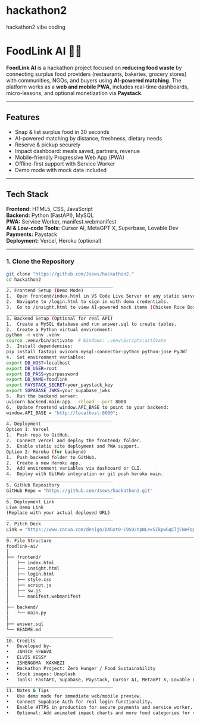 # hackathon2
hackathon2 vibe coding
# FoodLink AI 🌱🥗

**FoodLink AI** is a hackathon project focused on **reducing food waste** by connecting surplus food providers (restaurants, bakeries, grocery stores) with communities, NGOs, and buyers using **AI-powered matching**. The platform works as a **web and mobile PWA**, includes real-time dashboards, micro-lessons, and optional monetization via **Paystack**.

---

## Features

- Snap & list surplus food in 30 seconds
- AI-powered matching by distance, freshness, dietary needs
- Reserve & pickup securely
- Impact dashboard: meals saved, partners, revenue
- Mobile-friendly Progressive Web App (PWA)
- Offline-first support with Service Worker
- Demo mode with mock data included

---

## Tech Stack

**Frontend:** HTML5, CSS, JavaScript  
**Backend:** Python (FastAPI), MySQL  
**PWA:** Service Worker, manifest.webmanifest  
**AI & Low-code Tools:** Cursor AI, MetaGPT X, Superbase, Lovable Dev  
**Payments:** Paystack  
**Deployment:** Vercel, Heroku (optional)  

---


### 1. Clone the Repository

```bash
git clone "https://github.com/Jsews/hackathon2."
cd hackathon2
________________________________________
2. Frontend Setup (Demo Mode)
1.	Open frontend/index.html in VS Code Live Server or any static server.
2.	Navigate to /login.html to sign in with demo credentials.
3.	Go to /insight.html to view AI-powered mock items (Chicken Rice Boxes, Bakery Packs, Vegetable Mix Boxes) and impact charts.
________________________________________
3. Backend Setup (Optional for real API)
1.	Create a MySQL database and run answer.sql to create tables.
2.	Create a Python virtual environment:
python -m venv .venv
source .venv/bin/activate  # Windows: .venv\Scripts\activate
3.	Install dependencies:
pip install fastapi uvicorn mysql-connector-python python-jose PyJWT
4.	Set environment variables:
export DB_HOST=localhost
export DB_USER=root
export DB_PASS=yourpassword
export DB_NAME=foodlink
export PAYSTACK_SECRET=your_paystack_key
export SUPABASE_JWKS=your_supabase_jwks
5.	Run the backend server:
uvicorn backend.main:app --reload --port 8000
6.	Update frontend window.API_BASE to point to your backend:
window.API_BASE = "http://localhost:8000";
________________________________________
4. Deployment
Option 1: Vercel
1.	Push repo to GitHub.
2.	Connect Vercel and deploy the frontend/ folder.
3.	Enable static site deployment and PWA support.
Option 2: Heroku (for backend)
1.	Push backend folder to GitHub.
2.	Create a new Heroku app.
3.	Add environment variables via dashboard or CLI.
4.	Deploy with GitHub integration or git push heroku main.
________________________________________
5. GitHub Repository
GitHub Repo = "https://github.com/Jsews/hackathon2.git"
________________________________________
6. Deployment Link
Live Demo Link
(Replace with your actual deployed URL)
________________________________________
7. Pitch Deck
Link = "https://www.canva.com/design/DAGxt0-C9SU/npNLexSIkpwGqCljCNeFqQ/edit?utm_content=DAGxt0-C9SU&utm_campaign=designshare&utm_medium=link2&utm_source=sharebutton"
________________________________________________________________________________
9. File Structure
foodlink-ai/
│
├── frontend/
│   ├── index.html
│   ├── insight.html
│   ├── login.html
│   ├── style.css
│   ├── script.js
│   ├── sw.js
│   └── manifest.webmanifest
│
├── backend/
│   └── main.py
│
├── answer.sql
└── README.md
________________________________________
10. Credits
•	Developed by-
•	JANICE SEWAVA
•	ELVIS KESSY
•	ISHENGOMA  KAKWEZI
•	Hackathon Project: Zero Hunger / Food Sustainability
•	Stock images: Unsplash
•	Tools: FastAPI, Supabase, Paystack, Cursor AI, MetaGPT X, Lovable Dev
________________________________________
11. Notes & Tips
•	Use demo mode for immediate web/mobile preview.
•	Connect Supabase Auth for real login functionality.
•	Enable HTTPS in production for secure payments and service worker.
•	Optional: Add animated impact charts and more food categories for visual appeal.

